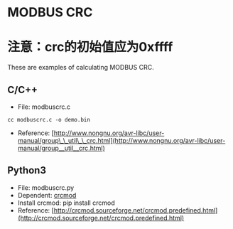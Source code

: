 MODBUS CRC
========
注意：crc的初始值应为0xffff
========

These are examples of calculating MODBUS CRC.

C/C++
-----

* File: modbuscrc.c

```
cc modbuscrc.c -o demo.bin
```

* Reference: [http://www.nongnu.org/avr-libc/user-manual/group\_\_util\_\_crc.html](http://www.nongnu.org/avr-libc/user-manual/group__util__crc.html)


Python3
-------

* File: modbuscrc.py
* Dependent: [crcmod](https://pypi.python.org/pypi/crcmod)
* Install crcmod: pip install crcmod
* Reference: [http://crcmod.sourceforge.net/crcmod.predefined.html](http://crcmod.sourceforge.net/crcmod.predefined.html)
